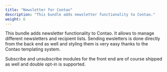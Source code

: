 ```yaml
---
title: "Newsletter for Contao"
description: "This bundle adds newsletter functionality to Contao."
weight: 6
---
```


This bundle adds newsletter functionality to Contao. It allows
to manage different newsletters and recipient lists. Sending 
ewsletters is done directly from the back end as well and
styling them is very easy thanks to the Contao templating system.

Subscribe and unsubscribe modules for the front end are of course
shipped as well and double opt-in is supported.